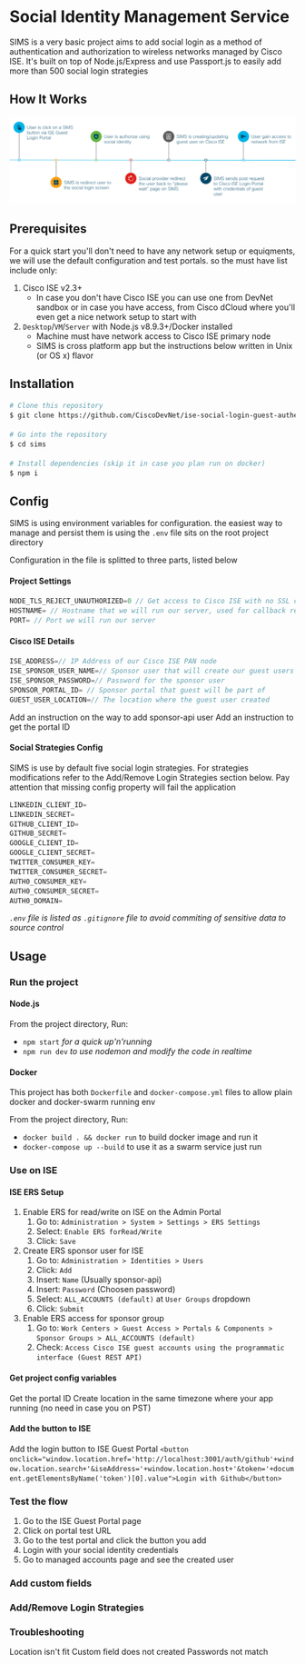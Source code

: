 # Social Identity Management Service
 SIMS is a very basic project aims to add social login as a method of authentication and authorization to wireless networks managed by Cisco ISE. It's built on top of Node.js/Express and use Passport.js to easily add more than 500 social login strategies
## How It Works
![flow](sims-flow.png)
## Prerequisites
For a quick start you'll don't need to have any network setup or equiqments, we will use the default configuration and test portals. so the must have list include only:
1. Cisco ISE v2.3+
    * In case you don't have Cisco ISE you can use one from DevNet sandbox or in case you have access, from Cisco dCloud where you'll even get a nice network setup to start with
2. `Desktop`/`VM`/`Server` with Node.js v8.9.3+/Docker installed
    * Machine must have network access to Cisco ISE primary node
    * SIMS is cross platform app but the instructions below written in Unix (or OS x) flavor
## Installation
```bash
# Clone this repository
$ git clone https://github.com/CiscoDevNet/ise-social-login-guest-authentication.git

# Go into the repository
$ cd sims

# Install dependencies (skip it in case you plan run on docker)
$ npm i
```
## Config
SIMS is using environment variables for configuration. the easiest way to manage and persist them is using the `.env` file sits on the root project directory

Configuration in the file is splitted to three parts, listed below
#### Project Settings
```javascript
NODE_TLS_REJECT_UNAUTHORIZED=0 // Get access to Cisco ISE with no SSL cert installed
HOSTNAME= // Hostname that we will run our server, used for callback redirection
PORT= // Port we will run our server
```
#### Cisco ISE Details
```javascript
ISE_ADDRESS=// IP Address of our Cisco ISE PAN node
ISE_SPONSOR_USER_NAME=// Sponsor user that will create our guest users
ISE_SPONSOR_PASSWORD=// Password for the sponsor user
SPONSOR_PORTAL_ID= // Sponsor portal that guest will be part of
GUEST_USER_LOCATION=// The location where the guest user created
```
Add an instruction on the way to add sponsor-api user
Add an instruction to get the portal ID
#### Social Strategies Config
SIMS is use by default five social login strategies. For strategies modifications refer to the Add/Remove Login Strategies section below. Pay attention that missing config property will fail the application
```javascript
LINKEDIN_CLIENT_ID=
LINKEDIN_SECRET=
GITHUB_CLIENT_ID=
GITHUB_SECRET=
GOOGLE_CLIENT_ID=
GOOGLE_CLIENT_SECRET=
TWITTER_CONSUMER_KEY=
TWITTER_CONSUMER_SECRET=
AUTH0_CONSUMER_KEY=
AUTH0_CONSUMER_SECRET=
AUTH0_DOMAIN=
```

_`.env` file is listed as `.gitignore` file to avoid commiting of sensitive data to source control_


## Usage
### Run the project
#### Node.js
From the project directory, Run:

* `npm start` _for a quick up'n'running_
* `npm run dev` _to use nodemon and modify the code in realtime_

#### Docker
This project has both `Dockerfile` and `docker-compose.yml` files to allow plain docker and docker-swarm running env


From the project directory, Run:

* `docker build . && docker run` to build docker image and run it
* `docker-compose up --build` to use it as a swarm service just run
### Use on ISE
#### ISE ERS Setup
1. Enable ERS for read/write on ISE on the Admin Portal
    1. Go to: `Administration > System > Settings > ERS Settings`
    2. Select: `Enable ERS forRead/Write`
    3. Click: `Save`
2. Create ERS sponsor user for ISE
    1. Go to: `Administration > Identities > Users`
    2. Click: `Add`
    3. Insert: `Name` (Usually sponsor-api)
    4. Insert: `Password` (Choosen password)
    5. Select: `ALL_ACCOUNTS (default)` at `User Groups` dropdown
    6. Click: `Submit`
3. Enable ERS access for sponsor group
    1. Go to: `Work Centers > Guest Access > Portals & Components > Sponsor Groups > ALL_ACCOUNTS (default)`
    2. Check: `Access Cisco ISE guest accounts using the programmatic interface (Guest REST API)`
#### Get project config variables
Get the portal ID
Create location in the same timezone where your app running (no need in case you on PST)
#### Add the button to ISE
Add the login button to ISE Guest Portal
`<button onclick="window.location.href='http://localhost:3001/auth/github'+window.location.search+'&iseAddress='+window.location.host+'&token='+document.getElementsByName('token')[0].value">Login with Github</button>`
### Test the flow
1. Go to the ISE Guest Portal page
2. Click on portal test URL
3. Go to the test portal and click the button you add
4. Login with your social identity credentials
5. Go to managed accounts page and see the created user
### Add custom fields
### Add/Remove Login Strategies
### Troubleshooting
Location isn't fit
Custom field does not created
Passwords not match
